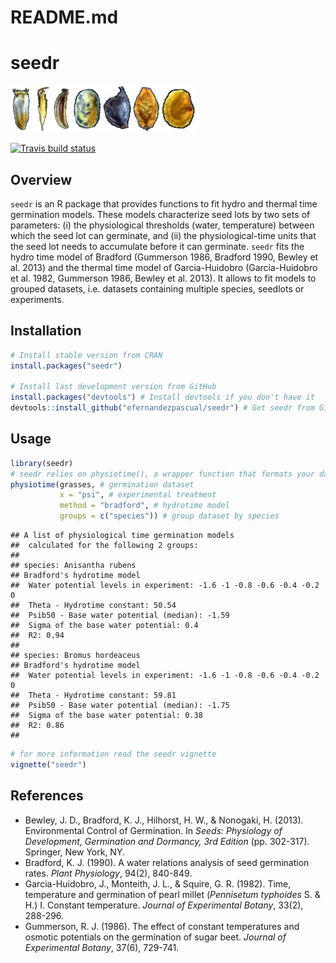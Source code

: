 README.md
================

# seedr

![](seeds.png)

<!-- badges: start -->

[![Travis build
status](https://travis-ci.org/efernandezpascual/seedr.svg?branch=master)](https://travis-ci.com/efernandezpascual/seedr)
<!-- badges: end -->

## Overview

`seedr` is an R package that provides functions to fit hydro and thermal
time germination models. These models characterize seed lots by two sets
of parameters: (i) the physiological thresholds (water, temperature)
between which the seed lot can germinate, and (ii) the
physiological-time units that the seed lot needs to accumulate before it
can germinate. `seedr` fits the hydro time model of Bradford (Gummerson
1986, Bradford 1990, Bewley et al. 2013) and the thermal time model of
Garcia-Huidobro (Garcia-Huidobro et al. 1982, Gummerson 1986, Bewley et
al. 2013). It allows to fit models to grouped datasets, i.e. datasets
containing multiple species, seedlots or experiments.

## Installation

``` r
# Install stable version from CRAN
install.packages("seedr")

# Install last development version from GitHub
install.packages("devtools") # Install devtools if you don't have it
devtools::install_github("efernandezpascual/seedr") # Get seedr from GitHub
```

## Usage

``` r
library(seedr)
# seedr relies on physiotime(), a wrapper function that formats your data and fits a hydro/thermal time model
physiotime(grasses, # germination dataset
           x = "psi", # experimental treatment
           method = "bradford", # hydrotime model
           groups = c("species")) # group dataset by species
```

    ## A list of physiological time germination models 
    ##  calculated for the following 2 groups: 
    ##  
    ## species: Anisantha rubens 
    ## Bradford's hydrotime model 
    ##  Water potential levels in experiment: -1.6 -1 -0.8 -0.6 -0.4 -0.2 0 
    ##  Theta - Hydrotime constant: 50.54 
    ##  Psib50 - Base water potential (median): -1.59 
    ##  Sigma of the base water potential: 0.4 
    ##  R2: 0.94 
    ##  
    ## species: Bromus hordeaceus 
    ## Bradford's hydrotime model 
    ##  Water potential levels in experiment: -1.6 -1 -0.8 -0.6 -0.4 -0.2 0 
    ##  Theta - Hydrotime constant: 59.81 
    ##  Psib50 - Base water potential (median): -1.75 
    ##  Sigma of the base water potential: 0.38 
    ##  R2: 0.86 
    ## 

``` r
# for more information read the seedr vignette
vignette("seedr")
```

## References

  - Bewley, J. D., Bradford, K. J., Hilhorst, H. W., & Nonogaki, H.
    (2013). Environmental Control of Germination. In *Seeds: Physiology
    of Development, Germination and Dormancy, 3rd Edition*
    (pp. 302-317). Springer, New York, NY.
  - Bradford, K. J. (1990). A water relations analysis of seed
    germination rates. *Plant Physiology*, 94(2), 840-849.
  - Garcia-Huidobro, J., Monteith, J. L., & Squire, G. R. (1982). Time,
    temperature and germination of pearl millet (*Pennisetum typhoides*
    S. & H.) I. Constant temperature. *Journal of Experimental Botany*,
    33(2), 288-296.
  - Gummerson, R. J. (1986). The effect of constant temperatures and
    osmotic potentials on the germination of sugar beet. *Journal of
    Experimental Botany*, 37(6), 729-741.
